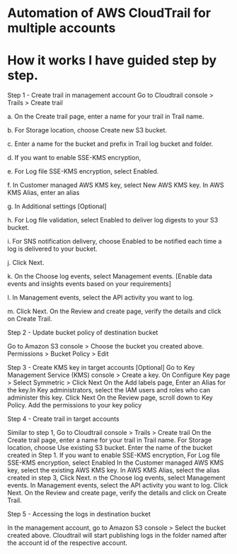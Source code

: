 # Automation of AWS CloudTrail for multiple accounts


# How it works I have guided step by step.


Step 1 - Create trail in management account
Go to Cloudtrail console > Trails > Create trail

a. On the Create trail page, enter a name for your trail in Trail name.

b. For Storage location, choose Create new S3 bucket.

c. Enter a name for the bucket and prefix  in Trail log bucket and folder.

d. If you want to enable SSE-KMS encryption,

e. For Log file SSE-KMS encryption, select Enabled.

f. In Customer managed AWS KMS key, select New AWS KMS key. In AWS KMS Alias, enter an alias

g. In Additional settings [Optional]

h. For Log file validation,  select Enabled to deliver log digests to your S3 bucket.

i. For SNS notification delivery, choose Enabled to be notified each time a log is delivered to your bucket. 

j. Click Next.

k. On the Choose log events,  select Management events. [Enable data events and insights events based on your requirements]

l. In Management events, select the API activity you want to log.

m. Click Next. On the Review and create page, verify the details and click on Create Trail.









Step 2 - Update bucket policy of destination bucket

Go to Amazon S3 console > Choose the bucket you created above.
Permissions > Bucket Policy > Edit



Step 3 - Create KMS key in target accounts [Optional]
Go to Key Management Service (KMS) console > Create a key.
On Configure Key page > Select Symmetric > Click Next
On the Add labels page, Enter an AIias for the key.In Key administrators, select the IAM users and roles who can administer this key. Click Next
On the  Review page, scroll down to Key Policy. Add the permissions to your key policy


Step 4 - Create trail in target accounts 

Similar to step 1, Go to Cloudtrail console > Trails > Create trail 
On the Create trail page, enter a name for your trail in Trail name.
For Storage location, choose  Use existing S3 bucket.
Enter the name of the bucket created in Step 1.
If you want to enable SSE-KMS encryption,
For Log file SSE-KMS encryption, select Enabled
In the Customer managed AWS KMS key, select the existing AWS KMS key. In AWS KMS Alias,  select the alias created in step 3, Click Next.
n the Choose log events,  select Management events.
In Management events, select the API activity you want to log.
Click Next. On the Review and create page, verify the details and click on Create Trail.



Step 5 - Accessing the logs in destination bucket

In the management account, go to Amazon S3 console > Select the bucket created above.
Cloudtrail will start publishing logs in the folder named after the account id of the respective account.
